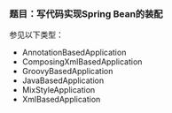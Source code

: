 ### 题目：写代码实现Spring Bean的装配
参见以下类型：
* AnnotationBasedApplication
* ComposingXmlBasedApplication
* GroovyBasedApplication
* JavaBasedApplication
* MixStyleApplication
* XmlBasedApplication